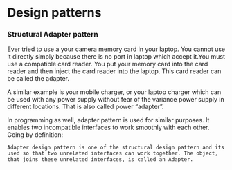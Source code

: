 # Design patterns
### Structural Adapter pattern
Ever tried to use a your camera memory card in your laptop. You cannot use it directly simply because there is no port in laptop which accept it.You must use a compatible card reader. You put your memory card into the card reader and then inject the card reader into the laptop. This card reader can be called the adapter.

A similar example is your mobile charger, or your laptop charger which can be used with any power supply without fear of the variance power supply in different locations. That is also called power “adapter”. 

In programming as well, adapter pattern is used for similar purposes. It enables two incompatible interfaces to work smoothly with each other. Going by definition:


```Adapter design pattern is one of the structural design pattern and its used so that two unrelated interfaces can work together. The object, that joins these unrelated interfaces, is called an Adapter.```

